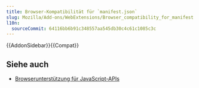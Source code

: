 ```yaml
---
title: Browser-Kompatibilität für `manifest.json`
slug: Mozilla/Add-ons/WebExtensions/Browser_compatibility_for_manifest.json
l10n:
  sourceCommit: 64116bb6b91c348557aa545db30c4c61c1085c3c
---
```


{{AddonSidebar}}{{Compat}}

## Siehe auch

- [Browserunterstützung für JavaScript-APIs](/de/docs/Mozilla/Add-ons/WebExtensions/Browser_support_for_JavaScript_APIs)
